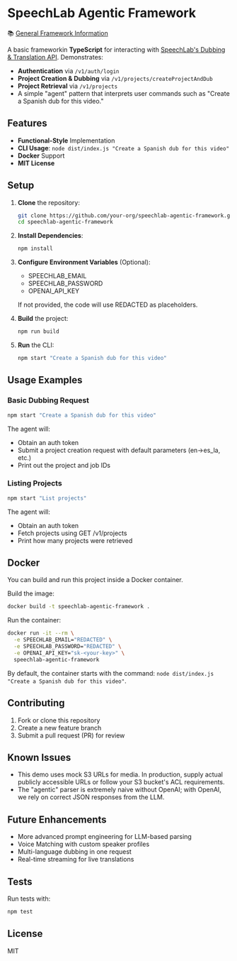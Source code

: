 # SpeechLab Agentic Framework

📚 [General Framework Information](https://shaft-foundation.github.io/SpeechlabAgentsDocs/)

A basic frameworkin **TypeScript** for interacting with [SpeechLab's Dubbing & Translation API](https://www.postman.com/universal-meteor-923528/speechlab-enterprise-intergration-api/collection/cqobhl0/projects). Demonstrates:

- **Authentication** via `/v1/auth/login`
- **Project Creation & Dubbing** via `/v1/projects/createProjectAndDub`
- **Project Retrieval** via `/v1/projects`
- A simple "agent" pattern that interprets user commands such as "Create a Spanish dub for this video."

## Features

- **Functional-Style** Implementation
- **CLI Usage**: `node dist/index.js "Create a Spanish dub for this video"`
- **Docker** Support
- **MIT License**

## Setup

1. **Clone** the repository:
   ```bash
   git clone https://github.com/your-org/speechlab-agentic-framework.git
   cd speechlab-agentic-framework
   ```

2. **Install Dependencies**:
   ```bash
   npm install
   ```

3. **Configure Environment Variables** (Optional):
   - SPEECHLAB_EMAIL
   - SPEECHLAB_PASSWORD
   - OPENAI_API_KEY

   If not provided, the code will use REDACTED as placeholders.

4. **Build** the project:
   ```bash
   npm run build
   ```

5. **Run** the CLI:
   ```bash
   npm start "Create a Spanish dub for this video"
   ```

## Usage Examples

### Basic Dubbing Request
```bash
npm start "Create a Spanish dub for this video"
```

The agent will:
- Obtain an auth token
- Submit a project creation request with default parameters (en→es_la, etc.)
- Print out the project and job IDs

### Listing Projects
```bash
npm start "List projects"
```

The agent will:
- Obtain an auth token
- Fetch projects using GET /v1/projects
- Print how many projects were retrieved

## Docker

You can build and run this project inside a Docker container.

Build the image:
```bash
docker build -t speechlab-agentic-framework .
```

Run the container:
```bash
docker run -it --rm \
  -e SPEECHLAB_EMAIL="REDACTED" \
  -e SPEECHLAB_PASSWORD="REDACTED" \
  -e OPENAI_API_KEY="sk-<your-key>" \
  speechlab-agentic-framework
```

By default, the container starts with the command: `node dist/index.js "Create a Spanish dub for this video"`.

## Contributing

1. Fork or clone this repository
2. Create a new feature branch
3. Submit a pull request (PR) for review

## Known Issues

- This demo uses mock S3 URLs for media. In production, supply actual publicly accessible URLs or follow your S3 bucket's ACL requirements.
- The "agentic" parser is extremely naive without OpenAI; with OpenAI, we rely on correct JSON responses from the LLM.

## Future Enhancements

- More advanced prompt engineering for LLM-based parsing
- Voice Matching with custom speaker profiles
- Multi-language dubbing in one request
- Real-time streaming for live translations

## Tests

Run tests with:
```bash
npm test
```

## License

MIT
